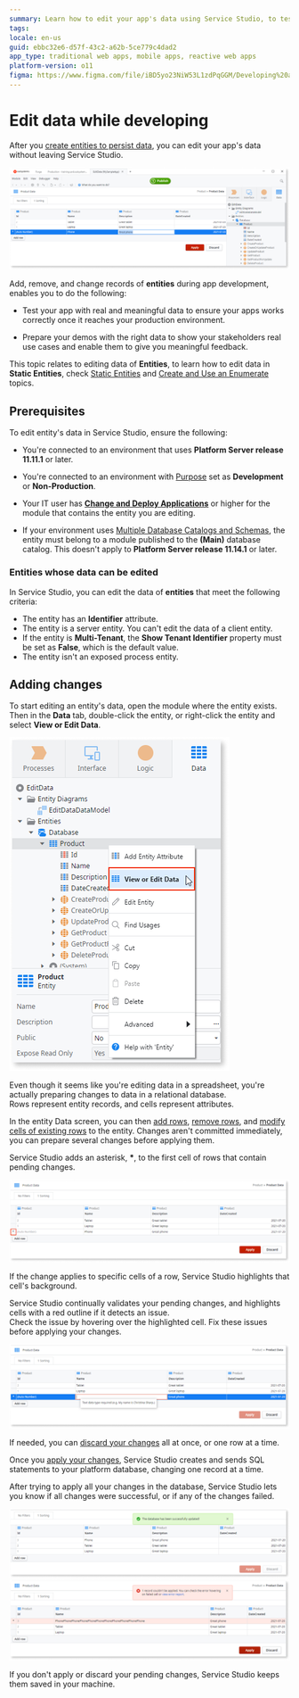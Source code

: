 ```yaml
---
summary: Learn how to edit your app's data using Service Studio, to test your app, or to prepare a demo with meaningful data.
tags:
locale: en-us
guid: ebbc32e6-d57f-43c2-a62b-5ce779c4dad2
app_type: traditional web apps, mobile apps, reactive web apps
platform-version: o11
figma: https://www.figma.com/file/iBD5yo23NiW53L1zdPqGGM/Developing%20an%20Application?node-id=668:424
---
```


# Edit data while developing

After you [create entities to persist data](../modeling/entity-create.md), you can edit your app's data without leaving Service Studio.

![Screenshot of Service Studio interface showing data editing options](images/edit-data-ss.png "Editing Data in Service Studio")

Add, remove, and change records of **entities** during app development, enables you to do the following:

* Test your app with real and meaningful data to ensure your apps works correctly once it reaches your production environment.

* Prepare your demos with the right data to show your stakeholders real use cases and enable them to give you meaningful feedback.

<div class="info" markdown="1">

This topic relates to editing data of **Entities**, to learn how to edit data in **Static Entities**, check [Static Entities](../modeling/entity-static.md) and [Create and Use an Enumerate](../modeling/enumerate-create.md) topics.

</div>

## Prerequisites

To edit entity's data in Service Studio, ensure the following:

* You're connected to an environment that uses **Platform Server release 11.11.1** or later.

* You're connected to an environment with [Purpose](../../../setup-infra-platform/setup/environment-config.md#purpose) set as **Development** or **Non-Production**.

* Your IT user has [**Change and Deploy Applications**](../../../manage-platform-app-lifecycle/manage-it-teams/about-permission-levels.md) or higher for the module that contains the entity you are editing. 

*  If your environment uses [Multiple Database Catalogs and Schemas](https://success.outsystems.com/Support/Enterprise_Customers/Maintenance_and_Operations/Multiple_Database_Catalogs_and_Schemas), the entity must belong to a module published to the **(Main)** database catalog. This doesn't apply to **Platform Server release 11.14.1** or later.


### Entities whose data can be edited

In Service Studio, you can edit the data of **entities** that meet the following criteria:

* The entity has an **Identifier** attribute.
* The entity is a server entity. You can't edit the data of a client entity.
* If the entity is **Multi-Tenant**, the  **Show Tenant Identifier** property must be set as **False**, which is the default value.
* The entity isn't an exposed process entity.

## Adding changes

To start editing an entity's data, open the module where the entity exists. Then in the **Data** tab, double-click the entity, or right-click the entity and select **View or Edit Data**.

![Screenshot of Service Studio with the Data tab open, highlighting the option to view or edit data](images/open-edit-data-ss.png "Opening Data for Editing in Service Studio")

<div class="info" markdown="1">

Even though it seems like you're editing data in a spreadsheet, you're actually preparing changes to data in a relational database.<br/>
Rows represent entity records, and cells represent attributes.

</div>

In the entity Data screen, you can then [add rows](how-edit-data.md#add), [remove rows](how-edit-data.md#remove), and [modify cells of existing rows](how-edit-data.md#modify) to the entity. Changes aren't committed immediately, you can prepare several changes before applying them.

Service Studio adds an asterisk, **\***, to the first cell of rows that contain pending changes.

![Screenshot showing rows with pending changes marked by an asterisk in Service Studio](images/pending-changes-ss.png "Pending Changes in Service Studio")

If the change applies to specific cells of a row, Service Studio highlights that cell's background.

Service Studio continually validates your pending changes, and highlights cells with a red outline if it detects an issue.<br/>
Check the issue by hovering over the highlighted cell. Fix these issues before applying your changes.

![Screenshot of Service Studio highlighting cells with validation errors in red outline](images/pedning-changes-validation-ss.png "Validating Pending Changes in Service Studio")

If needed, you can [discard your changes](how-edit-data.md#discard) all at once, or one row at a time.

Once you [apply your changes](how-edit-data.md#apply), Service Studio creates and sends SQL statements to your platform database, changing one record at a time.

After trying to apply all your changes in the database, Service Studio lets you know if all changes were successful, or if any of the changes failed.

![Screenshot of Service Studio indicating successful data changes with a confirmation message](images/changes-successfully-ss.png "Successful Data Changes in Service Studio")
![Screenshot of Service Studio showing a message that some data changes failed](images/changes-failed-ss.png "Failed Data Changes in Service Studio")

If you don't apply or discard your pending changes, Service Studio keeps them saved in your machine.
